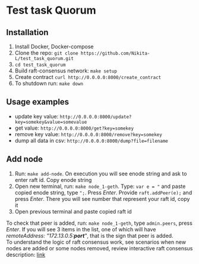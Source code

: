 # Test task Quorum  

## Installation  

1. Install Docker, Docker-compose  
2. Clone the repo: `git clone https://github.com/Nikita-L/test_task_quorum.git`  
3. `cd test_task_quorum`  
4. Build raft-consensus network: `make setup`  
5. Create contract `curl http://0.0.0.0:8000/create_contract`
6. To shutdown run: `make down`  

## Usage examples  

- update key value: `http://0.0.0.0:8000/update?key=somekey&value=somevalue`  
- get value: `http://0.0.0.0:8000/get?key=somekey`  
- remove key value: `http://0.0.0.0:8000/remove?key=somekey`  
- dump all data in csv: `http://0.0.0.0:8000/dump?file=filename`  

## Add node  

1. Run: `make add-node`. On execution you will see enode string and ask to enter raft id. Copy enode string  
2. Open new terminal, run: `make node_1-geth`. Type: `var e = "` and paste copied enode string, type `";`. Press *Enter*. Provide `raft.addPeer(e);` and press *Enter*. There you will see number that represent your raft id, copy it  
3. Open previous terminal and paste copied raft id  

To check that peer is added, run: `make node_1-geth`, type `admin.peers`, press *Enter*. If you will see 3 items in the list, one of which will have *remoteAddress: "172.13.0.5:__port__"*, that is the sign that peer is added.  
To understand the logic of raft consensus work, see scenarios when new nodes are added or some nodes removed, review interactive raft consensus description: [link](http://thesecretlivesofdata.com/raft/)